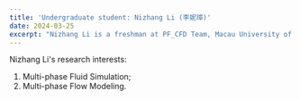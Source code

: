 ```yaml
---
title: 'Undergraduate student: Nizhang Li (李妮璋)'
date: 2024-03-25
excerpt: "Nizhang Li is a freshman at PF_CFD Team, Macau University of Science and Technology. Her research interest is multi-phase fluid simulation.<br/><img src='/images/LNZ.png' width='200px'>"
---
```


Nizhang Li's research interests:

1. Multi-phase Fluid Simulation;
2. Multi-phase Flow Modeling.
